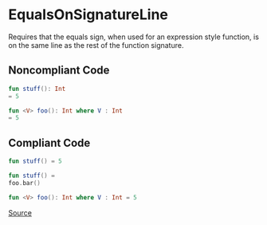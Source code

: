 # EqualsOnSignatureLine

Requires that the equals sign, when used for an expression style function, is on the same line as the
rest of the function signature.

## Noncompliant Code

```kotlin
fun stuff(): Int
= 5

fun <V> foo(): Int where V : Int
= 5
```
## Compliant Code

```kotlin
fun stuff() = 5

fun stuff() =
foo.bar()

fun <V> foo(): Int where V : Int = 5
```

[Source](https://arturbosch.github.io/detekt/style.html#equalsonsignatureline)
